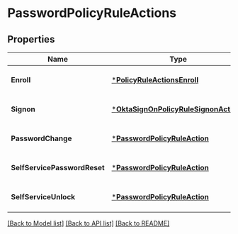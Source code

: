 # PasswordPolicyRuleActions

## Properties
Name | Type | Description | Notes
------------ | ------------- | ------------- | -------------
**Enroll** | [***PolicyRuleActionsEnroll**](PolicyRuleActionsEnroll.md) |  | [optional] [default to null]
**Signon** | [***OktaSignOnPolicyRuleSignonActions**](OktaSignOnPolicyRuleSignonActions.md) |  | [optional] [default to null]
**PasswordChange** | [***PasswordPolicyRuleAction**](PasswordPolicyRuleAction.md) |  | [optional] [default to null]
**SelfServicePasswordReset** | [***PasswordPolicyRuleAction**](PasswordPolicyRuleAction.md) |  | [optional] [default to null]
**SelfServiceUnlock** | [***PasswordPolicyRuleAction**](PasswordPolicyRuleAction.md) |  | [optional] [default to null]

[[Back to Model list]](../README.md#documentation-for-models) [[Back to API list]](../README.md#documentation-for-api-endpoints) [[Back to README]](../README.md)

